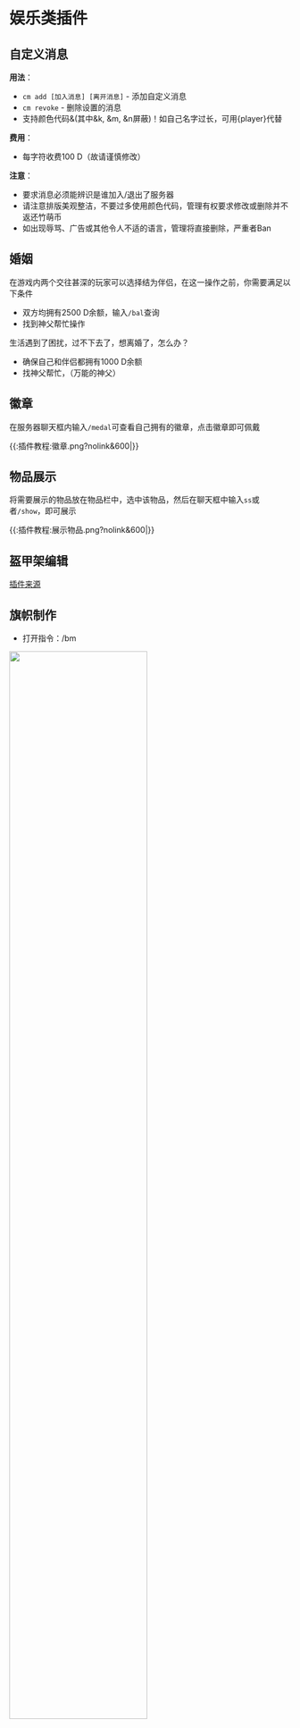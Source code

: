 # 娱乐类插件

## 自定义消息

**用法**：
* ``cm add [加入消息] [离开消息]``       - 添加自定义消息
* ``cm revoke``                         - 删除设置的消息
* 支持颜色代码&(其中&k, &m, &n屏蔽)！如自己名字过长，可用{player}代替

**费用**：
  * 每字符收费100 D（故请谨慎修改）

**注意**：
  * 要求消息必须能辨识是谁加入/退出了服务器
  * 请注意排版美观整洁，不要过多使用颜色代码，管理有权要求修改或删除并不返还竹萌币
  * 如出现辱骂、广告或其他令人不适的语言，管理将直接删除，严重者Ban

## 婚姻

在游戏内两个交往甚深的玩家可以选择结为伴侣，在这一操作之前，你需要满足以下条件

* 双方均拥有2500 D余额，输入``/bal``查询
* 找到神父帮忙操作

生活遇到了困扰，过不下去了，想离婚了，怎么办？

* 确保自己和伴侣都拥有1000 D余额
* 找神父帮忙，（万能的神父）

## 徽章

在服务器聊天框内输入``/medal``可查看自己拥有的徽章，点击徽章即可佩戴

{{:插件教程:徽章.png?nolink&600|}}

## 物品展示

将需要展示的物品放在物品栏中，选中该物品，然后在聊天框中输入``ss``或者``/show``，即可展示

{{:插件教程:展示物品.png?nolink&600|}}


## 盔甲架编辑

[插件来源](https://www.spigotmc.org/resources/armor-stand-editor.7688/)

## 旗帜制作

* 打开指令：/bm

<html><img src="https://i.imgur.com/DTA2lmd.jpg" width="70%" /img></html>